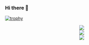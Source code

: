 ### Hi there 👋

<!--
**kakaZhou719/kakaZhou719** is a ✨ _special_ ✨ repository because its `README.md` (this file) appears on your GitHub profile.
* <div align="center"> <img src="https://visitor-badge.glitch.me/badge?page_id=kakaZhou719" /> </div>

Here are some ideas to get you started:

- 🔭 I’m currently working on ...
- 🌱 I’m currently learning ...
- 👯 I’m looking to collaborate on ...
- 🤔 I’m looking for help with ...
- 💬 Ask me about ...
- 📫 How to reach me: ...
- 😄 Pronouns: ...
- ⚡ Fun fact: ...
-->
[![trophy](https://github-profile-trophy.vercel.app/?username=kakaZhou719&rank=SECRET,SSS,SS,S,A,AAA,B&column=3&no-bg=true)](https://github.com/kakaZhou719/github-profile-trophy)

<div align="center"> <img src="https://visitor-badge.glitch.me/badge?page_id=kakaZhou719" /> </div>

<div align="center"> <img src="https://activity-graph.herokuapp.com/graph?username=kakaZhou719&theme=xcode" /> </div>

<div align="center"> <img src="https://github-readme-streak-stats.herokuapp.com/?user=kakaZhou719" /> </div>
